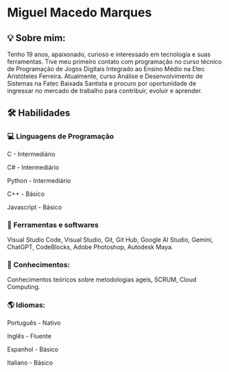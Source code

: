 # Miguel Macedo Marques
## 💡 Sobre mim:
Tenho 19 anos, apaixonado, curioso e interessado em tecnologia e suas ferramentas. Tive meu primeiro contato com programação no curso técnico de Programação de Jogos Digitais Integrado ao Ensino Médio na Etec Aristóteles Ferreira. Atualmente, curso Análise e Desenvolvimento de Sistemas na Fatec Baixada Santista e procuro por oportunidade de ingressar no mercado de trabalho para contribuir, evoluir e aprender.
## 🛠 Habilidades
### 💻 Linguagens de Programação

C - Intermediário

C# - Intermediário

Python - Intermediário

C++ - Básico

Javascript - Básico

### 🔧 Ferramentas e softwares

Visual Studio Code, Visual Studio, Git, Git Hub, Google AI Studio, Gemini, ChatGPT, CodeBlocks, Adobe Photoshop, Autodesk Maya.

### 📖 Conhecimentos:

Conhecimentos teóricos sobre metodologias ageís, SCRUM, Cloud Computing.

### 🌎 Idiomas:

Português - Nativo

Inglês - Fluente

Espanhol - Básico

Italiano - Básico 
